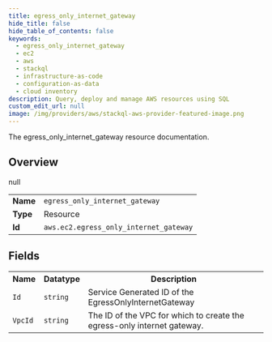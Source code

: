 ```yaml
---
title: egress_only_internet_gateway
hide_title: false
hide_table_of_contents: false
keywords:
  - egress_only_internet_gateway
  - ec2
  - aws
  - stackql
  - infrastructure-as-code
  - configuration-as-data
  - cloud inventory
description: Query, deploy and manage AWS resources using SQL
custom_edit_url: null
image: /img/providers/aws/stackql-aws-provider-featured-image.png
---
```

The egress_only_internet_gateway resource documentation.

## Overview
<table><tbody>
<tr><td><b>Name</b></td><td><code>egress_only_internet_gateway</code></td></tr>
<tr><td><b>Type</b></td><td>Resource</td></tr>
null
<tr><td><b>Id</b></td><td><code>aws.ec2.egress_only_internet_gateway</code></td></tr>
</tbody></table>

## Fields
<table><tbody>
<tr><th>Name</th><th>Datatype</th><th>Description</th></tr>
<tr><td><code>Id</code></td><td><code>string</code></td><td>Service Generated ID of the EgressOnlyInternetGateway</td></tr><tr><td><code>VpcId</code></td><td><code>string</code></td><td>The ID of the VPC for which to create the egress-only internet gateway.</td></tr>
</tbody></table>